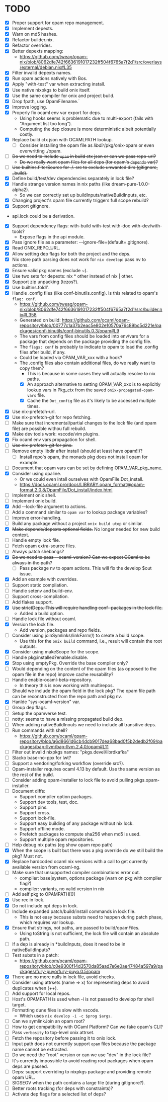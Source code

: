 
# TODO

- [x] Proper support for opam repo management.
- [x] Implement depexts.
- [x] Warn on md5 hashes.
- [x] Refactor builder.nix.
- [x] Refactor overrides.
- [x] Better depexts mapping:
  - https://github.com/tweag/opam-nix/blob/8062dfe742f6636191017232ff504f6765a7f2d1/src/overlays/external/debian.nix#L35
- [x] Filter invalid depexts names.
- [x] Run opam actions natively with Bos.
- [x] Apply "with-test" var when extracting install.
- [x] Use native nixpkgs to build onix itself.
- [x] Use the same compiler for onix and project build.
- [x] Drop fpath, use OpamFilename.´
- [x] Improve logging.
- [x] Properly fix ocaml env var export for deps.
  - Using hooks seems is problematic due to multi-export (fails with "Argument list too long").
  - Computing the dep closure is more deterministic albeit potentially costly.
- [x] Replace build ctx json with OCAMLPATH lookup.
  - [ ] Consider installing the opam file as $libdir/$pkg/onix-opam or even overwritting ./opam.
- [ ] ~~Do we need to include `opam` in build ctx json or can we pass repo-url?~~
  - ~~Do we really want opam files for all deps (for opam's `depends` var)?~~
- [ ] ~~Use builtins.filterSource for ./. src to exclude unwanted dirs (gitignore, _build).~~
- [x] Define build/test/dev dependencies separately in lock file?
- [x] Handle strange version names in nix paths (like dream-pure-1.0.0-alpha2).
  - So we can correctly set up buildInputs/nativeBuildInputs, etc.
- [x] Changing project's opam file currently triggers full scope rebuild?
- [x] Support gitignore.
- api.lock could be a derivation.
- [x] Support dependency flags: with-build with-test with-doc with-dev/with-tools?
  - Expose flags in the api module.
- [x] Pass ignore file as a parameter: --ignore-file=(default=.gitignore).
- [x] Read ONIX_REPO_URL.
- [x] Allow setting dep flags for both the project and the deps. 
- [x] Nix store path parsing does not work for `nix develop`: pass nv to actions.
- [x] Ensure valid pkg names (exclude ~).
- [x] Use two sets for depexts: nix * other instead of nix | other.
- [x] Support zip unpacking (tezos?).
- [x] Use builtins.foldl’.
- [x] Handle .config files (like conf-binutils.config). Is this related to opam's `flag: conf`.
  - https://github.com/tweag/opam-nix/blob/8062dfe742f6636191017232ff504f6765a7f2d1/src/builder.nix#L358
  - Generated on build: https://github.com/ocaml/opam-repository/blob/00777c1a37b2eac5e802e10570a76c89bc5d221e/packages/conf-binutils/conf-binutils.0.3/opam#L9
  - The vars from config files should be loaded into env/vars for a package that depends on the package providing the config file.
  - The `flags: conf` is probably to indicate to opam to load the .config files after build, if any.
  - Could be loaded via OPAM_VAR_xxx with a hook?
  - The .config files also contain additional files, do we really want to copy them?
    - This is because in some cases they will actually resolve to nix paths.
    - [x] An approach alternative to setting OPAM_VAR_xxx is to explicitly lookup vars in Pkg_ctx from the saved `onix-propagated-opam-vars` file.
    - [x] Cache the `Dot_config` file as it's likely to be accessed multiple times.
- [x] Use nix-prefetch-url.
- [x] Use nix-prefetch-git for repo fetching.
- [ ] Make sure that incremental/partial changes to the lock file (and opam file) are possible withou full rebuild.
- [x] Make dev tools work: vscode/vim plugins.
- [x] Fix ocaml env vars propagation for shell.
- [ ] ~~Use nix-prefetch-git for pins.~~
- [ ] Remove empty libdir after install (should at least have opam!!)?
  - [ ] Install repo's opam, the monads pkg does not install opam for example.
- [ ] Document that opam vars can be set by defining OPAM_VAR_pkg_name.
- [x] Consider using opaline.
  - Or we could even intall ourselves with OpamFile.Dot_install.
  - https://docs.ocaml.pro/docs/LIBRARY.opam_format@opam-format.2.0.8/OpamFile/Dot_install/index.html
- [ ] Implement onix shell.
- [ ] Implement onix build.
- [x] Add --lock-file argument to actions.
- [ ] Add a command similar to `opam var` to lookup package variables?
- [ ] Improve error-handling.
- [ ] Build any package without a project `onix build utop` or similar.
- [x] ~~Make depends/depexts optional fields.~~ No longer needed for new build context.
- [ ] Handle empty lock file.
- [ ] Fetch opam extra-source files.
- [ ] Always patch shebangs?
- [x] ~~Do we need to pass --ocaml-version? Can we expect OCaml to be always in the path?~~
  - [ ] Pass package nv to opam actions. This will fix the develop $out issue.
- [x] Add an example with overrides.
- [ ] Support static compilation.
- [ ] Handle setenv and build-env.
- [ ] Support cross-compilation.
- [ ] Add flakes support.
- [x] ~~Use strictDeps. This will require handling conf- packages in the lock file.~~
  - Added a build option.
- [ ] Handle lock file without ocaml.
- [x] Version the lock file.
  - Add version, packages and repo fields.
- [ ] Consider using joinSymlinks/linkFarm(!) to create a build scope.
  - Use this for the `onix build` command, i.e., result will contain the root outputs.
- [x] Consider using makeScope for the scope.
- [ ] Handle pkg:installed?enable:disable.
- [x] Stop using emptyPkg. Override the base compiler only?
- [ ] Would depending on the content of the opam files (as opposed to the opam file in the repo) improve cache reusability?
- [ ] Handle enable-ocaml-beta-repository.
  - In theory this is now working with multirepos.
- [ ] Should we include the opam field in the lock pkg? The opam file path can be reconstructed from the repo path and pkg nv.
- [x] Hanlde "sys-ocaml-version" var.
- [ ] Group dep flags.
- [ ] Setup the opamverse test.
- [ ] notty: seems to have a missing propagated build dep.
- [ ] When adding nativeBuildInouts we need to include all transitive deps.
- [ ] Run commands with shell?
  - https://github.com/ocaml/opam-repository/blob/a6d8661d6cb4dcb9017dea68bad0f5b2dedb2f09/packages/bap-llvm/bap-llvm.2.4.0/opam#L11
- [ ] Filter out invalid nixpkgs names: "pkgs.devel/librdkafka"
- [ ] Slacko base-no-ppx for lwt?
- [ ] Support a vendoring/forking workflow (override src?).
- [ ] Opam-installer requires ocaml 4.13 by default. Use the same version as the rest of the build.
- [ ] Consider adding opam-installer to lock file to avoid pulling pkgs.opam-installer.
- [ ] Document diffs:
  - Support compiler option packages.
  - Support dev tools, test, doc.
  - Support pins.
  - Support cross.
  - Support lock-file.
  - Support easy building of any package without nix lock.
  - Support offline mode.
  - Prefetch packages to compute sha256 when md5 is used.
  - Support multiple opam repositories.
- [ ] Help debug nix paths (eg show opam repo path)
- [x] When the scope is built but there was a pkg override do we still build the pkg? Must not.
- [x] Replace hardcoded ocaml nix versions with a call to get currently available version from ocaml-ng.
- [ ] Make sure that unsupported compiler combinations error out.
  - compiler: base|system, options package (warn on pkg with compiler flag?)
  - compiler: variants, no valid version in nix
- [ ] Add self pkg to OPAMPATH[0]
- [x] Use rec in lock.
- [x] Do not include opt deps in lock.
- [ ] Include expanded patch/build/install commands in lock file.
  - This is not easy because substs need to happen during patch phase, which requires var lookup.
- [x] Ensure that strings, not paths, are passed to build/opamFiles.
  - Using toString is not sufficient, the lock file will contain an absolute path.
- [ ] If a dep is already in *buildInputs, does it need to be in nativeBuildInputs?
- [ ] Test substs in a patch:
  - https://github.com/ocaml/opam-repository/blob/c0e9300f14d3570da85aad7e6e0ae47484a597a9/packages/fury-puyo/fury-puyo.0.5/opam
- [x] There are no more nulls in lock file, avoid checks.
- [ ] Consider using attrsets (name => x) for representing deps to avoid duplicates when (++).
- [ ] Add support for local repos.
- [ ] Host's OPAMPATH is used when -i is not passed to develop for shell target.
- [ ] Formatting dune files is slow with vscode.
    - Which uses `nix develop -i -c $prog $args`.
- [ ] Can we symlinkJoin an opam root?
- [ ] How to get compatibility with OCaml Platform? Can we fake opam's CLI?
- [ ] Pass `verbosity` to top-level onix attrset.
- [ ] Fetch the repository before passing it to onix lock.
- [ ] Input path does not currently support `opam` files because the package name cannot be extracted.
- [ ] Do we need the "root" version or can we use "dev" in the lock file?
- [ ] It's currently impossible to avoid reading root packages when opam deps are passed.
- [ ] Deps: support overriding to nixpkgs package and providing remote opam URL.
- [ ] SIGSEGV when the path contains a large file (during gitignore?).
- [ ] Better roots tracking (for deps with constraints)?
- [ ] Activate dep flags for a selected list of deps?
